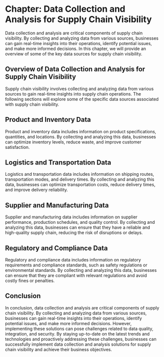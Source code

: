 Chapter: Data Collection and Analysis for Supply Chain Visibility
=================================================================

Data collection and analysis are critical components of supply chain visibility. By collecting and analyzing data from various sources, businesses can gain real-time insights into their operations, identify potential issues, and make more informed decisions. In this chapter, we will provide an overview of some of the key data sources for supply chain visibility.

Overview of Data Collection and Analysis for Supply Chain Visibility
--------------------------------------------------------------------

Supply chain visibility involves collecting and analyzing data from various sources to gain real-time insights into supply chain operations. The following sections will explore some of the specific data sources associated with supply chain visibility.

Product and Inventory Data
--------------------------

Product and inventory data includes information on product specifications, quantities, and locations. By collecting and analyzing this data, businesses can optimize inventory levels, reduce waste, and improve customer satisfaction.

Logistics and Transportation Data
---------------------------------

Logistics and transportation data includes information on shipping routes, transportation modes, and delivery times. By collecting and analyzing this data, businesses can optimize transportation costs, reduce delivery times, and improve delivery reliability.

Supplier and Manufacturing Data
-------------------------------

Supplier and manufacturing data includes information on supplier performance, production schedules, and quality control. By collecting and analyzing this data, businesses can ensure that they have a reliable and high-quality supply chain, reducing the risk of disruptions or delays.

Regulatory and Compliance Data
------------------------------

Regulatory and compliance data includes information on regulatory requirements and compliance standards, such as safety regulations or environmental standards. By collecting and analyzing this data, businesses can ensure that they are compliant with relevant regulations and avoid costly fines or penalties.

Conclusion
----------

In conclusion, data collection and analysis are critical components of supply chain visibility. By collecting and analyzing data from various sources, businesses can gain real-time insights into their operations, identify potential issues, and make more informed decisions. However, implementing these solutions can pose challenges related to data quality, integration, and security. By staying up-to-date on the latest trends and technologies and proactively addressing these challenges, businesses can successfully implement data collection and analysis solutions for supply chain visibility and achieve their business objectives.
